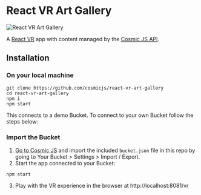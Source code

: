 # React VR Art Gallery
![React VR Art Gallery](https://cosmic-s3.imgix.net/8918a6e0-5493-11e8-8abf-afb1f600df25-react-vr-art-gallery.png?w=2000)

A [React VR](https://facebook.github.io/react-360/) app with content managed by the [Cosmic JS API](https://cosmicjs.com).

## Installation
### On your local machine
```
git clone https://github.com/cosmicjs/react-vr-art-gallery
cd react-vr-art-gallery
npm i
npm start
```
This connects to a demo Bucket.  To connect to your own Bucket follow the steps below:

### Import the Bucket
1. [Go to Cosmic JS](https://cosmicjs.com) and import the included `bucket.json` file in this repo by going to Your Bucket > Settings > Import / Export.
2. Start the app connected to your Bucket:
```
npm start
```
3. Play with the VR experience in the browser at http://localhost:8081/vr
